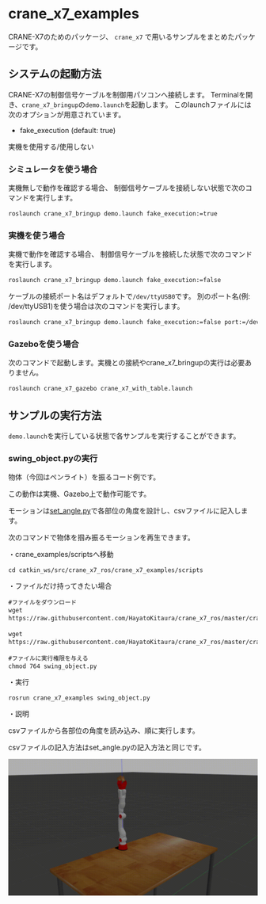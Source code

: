 # crane_x7_examples

CRANE-X7のためのパッケージ、 `crane_x7` で用いるサンプルをまとめたパッケージです。

## システムの起動方法



CRANE-X7の制御信号ケーブルを制御用パソコンへ接続します。
Terminalを開き、`crane_x7_bringup`の`demo.launch`を起動します。
このlaunchファイルには次のオプションが用意されています。

- fake_execution (default: true)

実機を使用する/使用しない

### シミュレータを使う場合


実機無しで動作を確認する場合、
制御信号ケーブルを接続しない状態で次のコマンドを実行します。

```sh
roslaunch crane_x7_bringup demo.launch fake_execution:=true
```

### 実機を使う場合


実機で動作を確認する場合、
制御信号ケーブルを接続した状態で次のコマンドを実行します。

```sh
roslaunch crane_x7_bringup demo.launch fake_execution:=false
```

ケーブルの接続ポート名はデフォルトで`/dev/ttyUSB0`です。
別のポート名(例: /dev/ttyUSB1)を使う場合は次のコマンドを実行します。

```sh
roslaunch crane_x7_bringup demo.launch fake_execution:=false port:=/dev/ttyUSB1
```

### Gazeboを使う場合

次のコマンドで起動します。実機との接続やcrane_x7_bringupの実行は必要ありません。

```sh
roslaunch crane_x7_gazebo crane_x7_with_table.launch
```


## サンプルの実行方法



`demo.launch`を実行している状態で各サンプルを実行することができます。

### swing_object.pyの実行

物体（今回はペンライト）を振るコード例です。

この動作は実機、Gazebo上で動作可能です。

モーションは[set_angle.py](https://github.com/ryuichiueda/crane_x7_ros/blob/master/crane_x7_examples/scripts/)で各部位の角度を設計し、csvファイルに記入します。

次のコマンドで物体を掴み振るモーションを再生できます。

・crane_examples/scriptsへ移動
```
cd catkin_ws/src/crane_x7_ros/crane_x7_examples/scripts
```
・ファイルだけ持ってきたい場合
```
#ファイルをダウンロード
wget https://raw.githubusercontent.com/HayatoKitaura/crane_x7_ros/master/crane_x7_examples/scripts/swing_object.py

wget https://raw.githubusercontent.com/HayatoKitaura/crane_x7_ros/master/crane_x7_examples/scripts/swing_object.csv

#ファイルに実行権限を与える
chmod 764 swing_object.py
```

・実行
```
rosrun crane_x7_examples swing_object.py
```

・説明

csvファイルから各部位の角度を読み込み、順に実行します。

csvファイルの記入方法はset_angle.pyの記入方法と同じです。

![swing_object](https://github.com/HayatoKitaura/crane_x7_ros/blob/master/crane_x7_examples/demo.gif)


